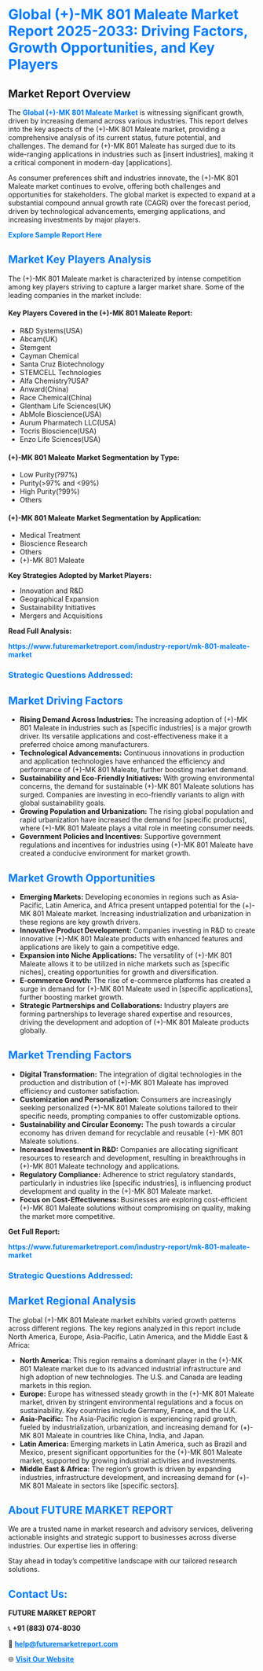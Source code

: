 <h1 style="color: #007BFF;">Global (+)-MK 801 Maleate Market Report 2025-2033: Driving Factors, Growth Opportunities, and Key Players</h1>

<section id="overview">
<h2>Market Report Overview</h2>
<p>The <a href="https://www.futuremarketreport.com/industry-report/mk-801-maleate-market" style="color: #007BFF; text-decoration: none;"><strong>Global (+)-MK 801 Maleate Market</strong></a> is witnessing significant growth, driven by increasing demand across various industries. This report delves into the key aspects of the (+)-MK 801 Maleate market, providing a comprehensive analysis of its current status, future potential, and challenges. The demand for (+)-MK 801 Maleate has surged due to its wide-ranging applications in industries such as [insert industries], making it a critical component in modern-day [applications].</p>
<p>As consumer preferences shift and industries innovate, the (+)-MK 801 Maleate market continues to evolve, offering both challenges and opportunities for stakeholders. The global market is expected to expand at a substantial compound annual growth rate (CAGR) over the forecast period, driven by technological advancements, emerging applications, and increasing investments by major players.</p>
</section>

<section id="overview">
<p><a href="https://www.futuremarketreport.com/request-sample/reportId=111834" style="color: #007BFF; text-decoration: none;"><strong>Explore Sample Report Here</strong></a></p>
</section>

<section id="key-players">
<h2 style="color: #007BFF;">Market Key Players Analysis</h2>
<p>The (+)-MK 801 Maleate market is characterized by intense competition among key players striving to capture a larger market share. Some of the leading companies in the market include:</p>
<h4>Key Players Covered in the (+)-MK 801 Maleate Report:</h4>
<ul><li>R&amp;D Systems(USA)</li><li>Abcam(UK)</li><li>Stemgent</li><li>Cayman Chemical</li><li>Santa Cruz Biotechnology</li><li>STEMCELL Technologies</li><li>Alfa Chemistry?USA?</li><li>Anward(China)</li><li>Race Chemical(China)</li><li>Glentham Life Sciences(UK)</li><li>AbMole Bioscience(USA)</li><li>Aurum Pharmatech LLC(USA)</li><li>Tocris Bioscience(USA)</li><li>Enzo Life Sciences(USA)</li></ul>
<h4>(+)-MK 801 Maleate Market Segmentation by Type:</h4>
<ul><li>Low Purity(?97%)</li><li>Purity(&gt;97% and &lt;99%)</li><li>High Purity(?99%)</li><li>Others</li></ul>

<h4>(+)-MK 801 Maleate Market Segmentation by Application:</h4>
<ul><li>Medical Treatment</li><li>Bioscience Research</li><li>Others</li><li>(+)-MK 801 Maleate</li></ul>
<p><strong>Key Strategies Adopted by Market Players:</strong></p>
<ul>
<li>Innovation and R&D</li>
<li>Geographical Expansion</li>
<li>Sustainability Initiatives</li>
<li>Mergers and Acquisitions</li>
</ul>
</section>

<section>
<p><strong>Read Full Analysis: </strong></p><a href="https://www.futuremarketreport.com/industry-report/mk-801-maleate-market" style="color: #007BFF; text-decoration: none;"><strong>https://www.futuremarketreport.com/industry-report/mk-801-maleate-market</strong></a>
<h3 style="color: #007BFF;">Strategic Questions Addressed:</h3>
</section>

<section id="driving-factors">
<h2 style="color: #007BFF;">Market Driving Factors</h2>
<ul>
<li><strong>Rising Demand Across Industries:</strong> The increasing adoption of (+)-MK 801 Maleate in industries such as [specific industries] is a major growth driver. Its versatile applications and cost-effectiveness make it a preferred choice among manufacturers.</li>
<li><strong>Technological Advancements:</strong> Continuous innovations in production and application technologies have enhanced the efficiency and performance of (+)-MK 801 Maleate, further boosting market demand.</li>
<li><strong>Sustainability and Eco-Friendly Initiatives:</strong> With growing environmental concerns, the demand for sustainable (+)-MK 801 Maleate solutions has surged. Companies are investing in eco-friendly variants to align with global sustainability goals.</li>
<li><strong>Growing Population and Urbanization:</strong> The rising global population and rapid urbanization have increased the demand for [specific products], where (+)-MK 801 Maleate plays a vital role in meeting consumer needs.</li>
<li><strong>Government Policies and Incentives:</strong> Supportive government regulations and incentives for industries using (+)-MK 801 Maleate have created a conducive environment for market growth.</li>
</ul>
</section>

<section id="growth-opportunities">
<h2 style="color: #007BFF;">Market Growth Opportunities</h2>
<ul>
<li><strong>Emerging Markets:</strong> Developing economies in regions such as Asia-Pacific, Latin America, and Africa present untapped potential for the (+)-MK 801 Maleate market. Increasing industrialization and urbanization in these regions are key growth drivers.</li>
<li><strong>Innovative Product Development:</strong> Companies investing in R&D to create innovative (+)-MK 801 Maleate products with enhanced features and applications are likely to gain a competitive edge.</li>
<li><strong>Expansion into Niche Applications:</strong> The versatility of (+)-MK 801 Maleate allows it to be utilized in niche markets such as [specific niches], creating opportunities for growth and diversification.</li>
<li><strong>E-commerce Growth:</strong> The rise of e-commerce platforms has created a surge in demand for (+)-MK 801 Maleate used in [specific applications], further boosting market growth.</li>
<li><strong>Strategic Partnerships and Collaborations:</strong> Industry players are forming partnerships to leverage shared expertise and resources, driving the development and adoption of (+)-MK 801 Maleate products globally.</li>
</ul>
</section>

<section id="trending-factors">
<h2 style="color: #007BFF;">Market Trending Factors</h2>
<ul>
<li><strong>Digital Transformation:</strong> The integration of digital technologies in the production and distribution of (+)-MK 801 Maleate has improved efficiency and customer satisfaction.</li>
<li><strong>Customization and Personalization:</strong> Consumers are increasingly seeking personalized (+)-MK 801 Maleate solutions tailored to their specific needs, prompting companies to offer customizable options.</li>
<li><strong>Sustainability and Circular Economy:</strong> The push towards a circular economy has driven demand for recyclable and reusable (+)-MK 801 Maleate solutions.</li>
<li><strong>Increased Investment in R&D:</strong> Companies are allocating significant resources to research and development, resulting in breakthroughs in (+)-MK 801 Maleate technology and applications.</li>
<li><strong>Regulatory Compliance:</strong> Adherence to strict regulatory standards, particularly in industries like [specific industries], is influencing product development and quality in the (+)-MK 801 Maleate market.</li>
<li><strong>Focus on Cost-Effectiveness:</strong> Businesses are exploring cost-efficient (+)-MK 801 Maleate solutions without compromising on quality, making the market more competitive.</li>
</ul>
</section>

<section>
<p><strong>Get Full Report: </strong></p><a href="https://www.futuremarketreport.com/industry-report/mk-801-maleate-market" style="color: #007BFF; text-decoration: none;"><strong>https://www.futuremarketreport.com/industry-report/mk-801-maleate-market</strong></a>
<h3 style="color: #007BFF;">Strategic Questions Addressed:</h3>
</section>


<section id="regional-analysis">
<h2 style="color: #007BFF;">Market Regional Analysis</h2>
<p>The global (+)-MK 801 Maleate market exhibits varied growth patterns across different regions. The key regions analyzed in this report include North America, Europe, Asia-Pacific, Latin America, and the Middle East & Africa:</p>
<ul>
<li><strong>North America:</strong> This region remains a dominant player in the (+)-MK 801 Maleate market due to its advanced industrial infrastructure and high adoption of new technologies. The U.S. and Canada are leading markets in this region.</li>
<li><strong>Europe:</strong> Europe has witnessed steady growth in the (+)-MK 801 Maleate market, driven by stringent environmental regulations and a focus on sustainability. Key countries include Germany, France, and the U.K.</li>
<li><strong>Asia-Pacific:</strong> The Asia-Pacific region is experiencing rapid growth, fueled by industrialization, urbanization, and increasing demand for (+)-MK 801 Maleate in countries like China, India, and Japan.</li>
<li><strong>Latin America:</strong> Emerging markets in Latin America, such as Brazil and Mexico, present significant opportunities for the (+)-MK 801 Maleate market, supported by growing industrial activities and investments.</li>
<li><strong>Middle East & Africa:</strong> The region’s growth is driven by expanding industries, infrastructure development, and increasing demand for (+)-MK 801 Maleate in sectors like [specific sectors].</li>
</ul>
</section>

<footer>
<h2 style="color: #007BFF;">About FUTURE MARKET REPORT</h2>
<p>We are a trusted name in market research and advisory services, delivering actionable insights and strategic support to businesses across diverse industries. Our expertise lies in offering:</p>

<p>Stay ahead in today’s competitive landscape with our tailored research solutions.</p>

<h2 style="color: #007BFF;">Contact Us:</h2>
<p><strong>FUTURE MARKET REPORT</strong></p>
<p>📞 <strong>+91 (883) 074-8030</strong></p>
<p>📧 <strong><a href="mailto:help@futuremarketreport.com" style="color: #007BFF;">help@futuremarketreport.com</a></strong></p>
<p>🌐 <strong><a href="https://www.futuremarketreport.com/" style="color: #007BFF;">Visit Our Website</a></strong></p>
</footer>
